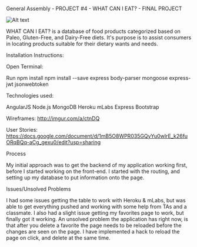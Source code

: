 General Assembly - PROJECT #4 - WHAT CAN I EAT? - FINAL PROJECT

![Alt text](/app/img/screen1.jpg?raw=true "Screen 1")

WHAT CAN I EAT? is a database of food products categorized based on Paleo, Gluten-Free, and Dairy-Free diets. It's purpose is to assist consumers in locating products suitable for their dietary wants and needs.

Installation Instructions:

Open Terminal:

Run npm install npm install --save express body-parser mongoose express-jwt jsonwebtoken

Technologies used:

AngularJS Node.js MongoDB Heroku mLabs Express Bootstrap

Wireframes: http://imgur.com/a/ctnDQ


User Stories: https://docs.google.com/document/d/1mB5O8WPR035GQyYu0wIrE_k26fuORqBQq-aCg_gexu0/edit?usp=sharing

Process

My initial approach was to get the backend of my application working first, before I started working on the front-end. 
I started with the routing, and setting up my database to put information onto the page. 

Issues/Unsolved Problems

I had some issues getting the table to work with Heroku & mLabs, but was able to get everything pushed and working with some help from TAs and a classmate. 
I also had a slight issue getting my favorites page to work, but finally got it working. 
An unsolved problem the application has right now, is that after you delete a favorite the page needs to be reloaded before the changes
are seen on the page. I have implemented a hack to reload the page on click, and delete at the same time. 

